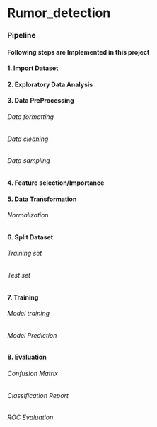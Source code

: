 # Rumor_detection
### Pipeline 
#### Following steps are Implemented in this project
   #### 1. Import Dataset
  ####  2. Exploratory Data Analysis
   #### 3. Data PreProcessing
   ######   Data formatting
   ######    Data cleaning
   ######   Data sampling
   #### 4. Feature selection/Importance
   #### 5. Data Transformation
   ######   Normalization
   #### 6. Split Dataset
   ######   Training set
   ######   Test set
   #### 7. Training
   ######  Model training
   ######  Model Prediction
   #### 8. Evaluation
   ######  Confusion Matrix
   ######  Classification Report
   ######   ROC Evaluation
